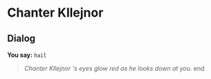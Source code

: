 # Chanter Kllejnor


## Dialog

**You say:** `hail`



>*Chanter Kllejnor 's eyes glow red as he looks down at you.*
end
